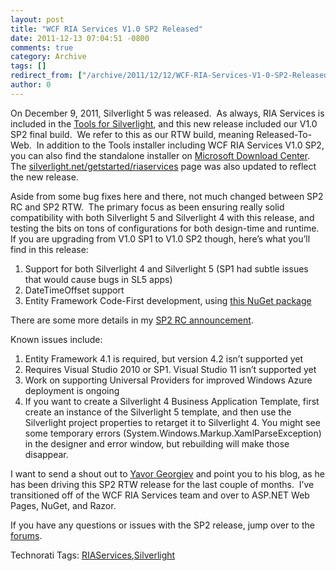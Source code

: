 ```yaml
---
layout: post
title: "WCF RIA Services V1.0 SP2 Released"
date: 2011-12-13 07:04:51 -0800
comments: true
category: Archive
tags: []
redirect_from: ["/archive/2011/12/12/WCF-RIA-Services-V1-0-SP2-Released.aspx", "/archive/2011/12/12/wcf-ria-services-v1-0-sp2-released.aspx"]
author: 0
---
```

<!-- more -->
<p>On December 9, 2011, Silverlight 5 was released.  As always, RIA Services is included in the <a href="http://go.microsoft.com/fwlink/?LinkId=229318" target="_blank">Tools for Silverlight</a>, and this new release included our V1.0 SP2 final build.  We refer to this as our RTW build, meaning Released-To-Web.  In addition to the Tools installer including WCF RIA Services V1.0 SP2, you can also find the standalone installer on <a href="http://go.microsoft.com/fwlink/?LinkID=227926" target="_blank">Microsoft Download Center</a>.  The <a href="http://silverlight.net/getstarted/riaservices" target="_blank">silverlight.net/getstarted/riaservices</a> page was also updated to reflect the new release.</p>  <p>Aside from some bug fixes here and there, not much changed between SP2 RC and SP2 RTW.  The primary focus as been ensuring really solid compatibility with both Silverlight 5 and Silverlight 4 with this release, and testing the bits on tons of configurations for both design-time and runtime.  If you are upgrading from V1.0 SP1 to V1.0 SP2 though, here’s what you’ll find in this release:</p>  <ol>   <li>Support for both Silverlight 4 and Silverlight 5 (SP1 had subtle issues that would cause bugs in SL5 apps)</li>    <li>DateTimeOffset support</li>    <li>Entity Framework Code-First development, using <a href="http://nuget.org/packages/RIAServices.EntityFramework">this NuGet package</a></li> </ol>  <p>There are some more details in my <a href="http://jeffhandley.com/archive/2011/09/02/RIAServicesSP2RC.aspx" target="_blank">SP2 RC announcement</a>.</p>  <p>Known issues include:</p>  <ol>   <li>Entity Framework 4.1 is required, but version 4.2 isn’t supported yet</li>    <li>Requires Visual Studio 2010 or SP1. Visual Studio 11 isn’t supported yet</li>    <li>Work on supporting Universal Providers for improved Windows Azure deployment is ongoing</li>    <li>If you want to create a Silverlight 4 Business Application Template, first create an instance of the Silverlight 5 template, and then use the Silverlight project properties to retarget it to Silverlight 4. You might see some temporary errors (System.Windows.Markup.XamlParseException) in the designer and error window, but rebuilding will make those disappear.</li> </ol>  <p>I want to send a shout out to <a href="http://hashtagfail.com/post/13978432034/ria-services-sp2" target="_blank">Yavor Georgiev</a> and point you to his blog, as he has been driving this SP2 RTW release for the last couple of months.  I’ve transitioned off of the WCF RIA Services team and over to ASP.NET Web Pages, NuGet, and Razor.</p>  <p>If you have any questions or issues with the SP2 release, jump over to the <a href="http://forums.silverlight.net/53.aspx" target="_blank">forums</a>.</p>  <div style="padding-bottom: 0px; margin: 0px; padding-left: 0px; padding-right: 0px; display: inline; float: none; padding-top: 0px" id="scid:0767317B-992E-4b12-91E0-4F059A8CECA8:6966778c-ad83-455e-9201-98b893671d55" class="wlWriterEditableSmartContent">Technorati Tags: <a href="http://technorati.com/tags/RIAServices" rel="tag">RIAServices</a>,<a href="http://technorati.com/tags/Silverlight" rel="tag">Silverlight</a></div>

